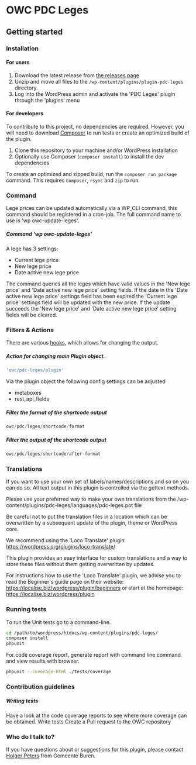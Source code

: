 # OWC PDC Leges

## Getting started
### Installation

#### For users
1. Download the latest release from [the releases page](https://github.com/OpenWebconcept/plugin-pdc-leges/releases)
2. Unzip and move all files to the `/wp-content/plugins/plugin-pdc-leges` directory.
3. Log into the WordPress admin and activate the 'PDC Leges' plugin through the 'plugins' menu

#### For developers
To contribute to this project, no dependencies are required. However, you will need to download [Composer](https://getcomposer.org/) to run tests or create an optimized build of the plugin.

1. Clone this repository to your machine and/or WordPress installation
2. Optionally use Composer (`composer install`) to install the dev dependencies

To create an optimized and zipped build, run the `composer run package` command. This requires `Composer`, `rsync` and `zip` to run.


### Command
Lege prices can be updated automatically via a WP_CLI command, this command should be registered in a cron-job.
The full command name to use is 'wp owc-update-leges'.

##### Command 'wp owc-update-leges'
A lege has 3 settings:
- Current lege price
- New lege price
- Date active new lege price

The command queries all the leges which have valid values in the 'New lege price' and 'Date active new lege price' setting fields.
If the date in the 'Date active new lege price' settings field has been expired the 'Current lege price' settings field will be updated with the new price. If the update succeeds the 'New lege price' and 'Date active new lege price' setting fields will be cleared.

### Filters & Actions

There are various [hooks](https://codex.wordpress.org/Plugin_API/Hooks), which allows for changing the output.

##### Action for changing main Plugin object.
```php
'owc/pdc-leges/plugin'
```

Via the plugin object the following config settings can be adjusted
- metaboxes
- rest_api_fields


##### Filter the format of the shortcode output
```php
owc/pdc/leges/shortcode/format
```

##### Filter the output of the shortcode output
```php
owc/pdc/leges/shortcode/after-format
```

### Translations

If you want to use your own set of labels/names/descriptions and so on you can do so.
All text output in this plugin is controlled via the gettext methods.

Please use your preferred way to make your own translations from the /wp-content/plugins/pdc-leges/languages/pdc-leges.pot file

Be careful not to put the translation files in a location which can be overwritten by a subsequent update of the plugin, theme or WordPress core.

We recommend using the 'Loco Translate' plugin.
https://wordpress.org/plugins/loco-translate/

This plugin provides an easy interface for custom translations and a way to store these files without them getting overwritten by updates.

For instructions how to use the 'Loco Translate' plugin, we advise you to read the Beginner's guide page on their website: https://localise.biz/wordpress/plugin/beginners
or start at the homepage: https://localise.biz/wordpress/plugin

### Running tests
To run the Unit tests go to a command-line.
```bash
cd /path/to/wordpress/htdocs/wp-content/plugins/pdc-leges/
composer install
phpunit
```

For code coverage report, generate report with command line command and view results with browser.
```bash
phpunit --coverage-html ./tests/coverage
```

### Contribution guidelines

##### Writing tests
Have a look at the code coverage reports to see where more coverage can be obtained.
Write tests
Create a Pull request to the OWC repository

### Who do I talk to?

If you have questions about or suggestions for this plugin, please contact <a href="mailto:hpeters@Buren.nl">Holger Peters</a> from Gemeente Buren.
